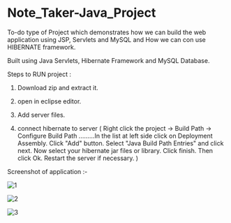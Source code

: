 # Note_Taker-Java_Project


To-do type of Project which demonstrates how we can build the web application using JSP, Servlets and MySQL and How we can con use HIBERNATE framework.

Built using Java Servlets, Hibernate Framework and MySQL Database.

Steps to RUN project : 

  1) Download zip and extract it.
  
  2) open in eclipse editor.
  
  3) Add server files.
  
  4) connect hibernate to server ( Right click the project -> Build Path -> Configure Build Path .........In the list at left side click on Deployment Assembly. Click "Add" button. Select "Java Build Path Entries" and click next. Now select your hibernate jar files or library. Click finish. Then click Ok.
Restart the server if necessary.
)


Screenshot of application :- 

![1](https://user-images.githubusercontent.com/61588604/150763356-798c6c8b-b441-4818-8c7e-ccdaaea3ba23.png)

![2](https://user-images.githubusercontent.com/61588604/150763352-6c5d41fb-6dfe-49c7-bcd6-3a0000728633.png)

![3](https://user-images.githubusercontent.com/61588604/150763346-bf75724e-04e0-4bc8-b71f-67cff79a2b7e.png)

